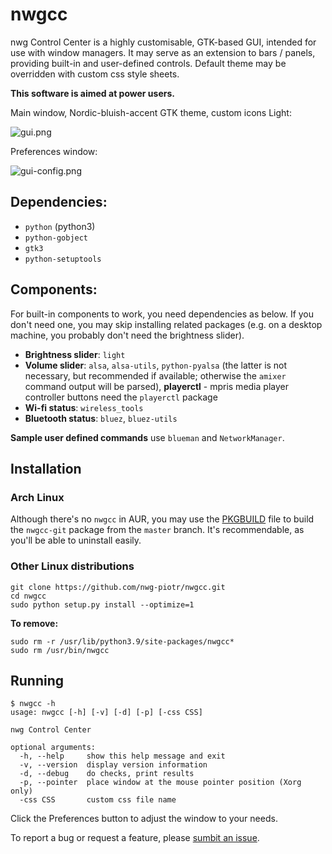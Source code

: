 # nwgcc
nwg Control Center is a highly customisable, GTK-based GUI, intended for use with window managers. 
It may serve as an extension to bars / panels, providing built-in and user-defined controls. 
Default theme may be overridden with custom css style sheets.

**This software is aimed at power users.**

Main window, Nordic-bluish-accent GTK theme, custom icons Light:

![gui.png](https://scrot.cloud/images/2020/12/07/2020-12-07_main.png)

Preferences window:

![gui-config.png](https://scrot.cloud/images/2020/12/07/2020-12-07_preferences.png)

## Dependencies: 
- `python` (python3)
- `python-gobject`
- `gtk3`
- `python-setuptools`

## Components:

For built-in components to work, you need dependencies as below. If you don't need one, you may skip installing
related packages (e.g. on a desktop machine, you probably don't need the brightness slider).

- **Brightness slider**: `light`
- **Volume slider**: `alsa`, `alsa-utils`, `python-pyalsa` (the latter is not necessary, but 
  recommended if available; otherwise the `amixer` command output will be parsed), **playerctl** - mpris media 
  player controller buttons need the `playerctl` package 
- **Wi-fi status**: `wireless_tools`
- **Bluetooth status**: `bluez`, `bluez-utils`

**Sample user defined commands** use `blueman` and `NetworkManager`.

## Installation

### Arch Linux 
Although there's no `nwgcc` in AUR, you may use the [PKGBUILD](https://github.com/nwg-piotr/nwgcc/blob/master/PKGBUILD) 
file to build the `nwgcc-git` package from the `master` branch. It's recommendable, as you'll be able to uninstall easily. 

### Other Linux distributions

```text
git clone https://github.com/nwg-piotr/nwgcc.git
cd nwgcc
sudo python setup.py install --optimize=1
```

**To remove:**

```text
sudo rm -r /usr/lib/python3.9/site-packages/nwgcc*
sudo rm /usr/bin/nwgcc
```

## Running

```text
$ nwgcc -h
usage: nwgcc [-h] [-v] [-d] [-p] [-css CSS]

nwg Control Center

optional arguments:
  -h, --help     show this help message and exit
  -v, --version  display version information
  -d, --debug    do checks, print results
  -p, --pointer  place window at the mouse pointer position (Xorg only)
  -css CSS       custom css file name
```

Click the Preferences button to adjust the window to your needs.

To report a bug or request a feature, please [sumbit an issue](https://github.com/nwg-piotr/nwgcc/issues).